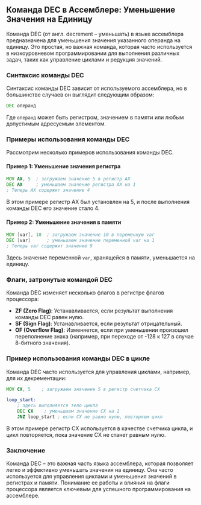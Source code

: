 ## Команда DEC в Ассемблере: Уменьшение Значения на Единицу

Команда DEC (от англ. decrement – уменьшать) в языке ассемблера предназначена для уменьшения значения указанного операнда на единицу. Это простая, но важная команда, которая часто используется в низкоуровневом программировании для выполнения различных задач, таких как управление циклами и редукция значений.

### Синтаксис команды DEC

Синтаксис команды DEC зависит от используемого ассемблера, но в большинстве случаев он выглядит следующим образом:

```asm
DEC операнд
```

Где `операнд` может быть регистром, значением в памяти или любым допустимым адресуемым элементом.

### Примеры использования команды DEC

Рассмотрим несколько примеров использования команды DEC.

#### Пример 1: Уменьшение значения регистра

```asm
MOV AX, 5  ; загружаем значение 5 в регистр AX
DEC AX     ; уменьшаем значение регистра AX на 1
; Теперь AX содержит значение 4
```

В этом примере регистр AX был установлен на 5, и после выполнения команды DEC его значение стало 4.

#### Пример 2: Уменьшение значения в памяти

```asm
MOV [var], 10  ; загружаем значение 10 в переменную var
DEC [var]      ; уменьшаем значение переменной var на 1
; Теперь var содержит значение 9
```

Здесь значение переменной `var`, хранящейся в памяти, уменьшается на единицу.

### Флаги, затронутые командой DEC

Команда DEC изменяет несколько флагов в регистре флагов процессора:
- **ZF (Zero Flag)**: Устанавливается, если результат выполнения команды DEC равен нулю.
- **SF (Sign Flag)**: Устанавливается, если результат отрицательный.
- **OF (Overflow Flag)**: Изменяется, если при уменьшении произошел переполнение знака (например, при переходе от -128 к 127 в случае 8-битного значения).

### Пример использования команды DEC в цикле

Команда DEC часто используется для управления циклами, например, для их декрементации:

```asm
MOV CX, 5    ; загружаем значение 5 в регистр счетчика CX

loop_start:
    ; здесь выполняется тело цикла
    DEC CX    ; уменьшаем значение CX на 1
    JNZ loop_start ; если CX не равно нулю, повторяем цикл
```

В этом примере регистр CX используется в качестве счетчика цикла, и цикл повторяется, пока значение CX не станет равным нулю.

### Заключение

Команда DEC – это важная часть языка ассемблера, которая позволяет легко и эффективно уменьшать значения на единицу. Она часто используется для управления циклами и уменьшения значений в регистрах и памяти. Понимание ее работы и влияния на флаги процессора является ключевым для успешного программирования на ассемблере.
